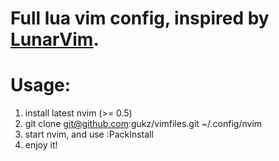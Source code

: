 # Full lua vim config, inspired by [LunarVim](https://github.com/ChristianChiarulli/LunarVim).

# Usage:
1. install latest nvim (>= 0.5)
2. git clone git@github.com:gukz/vimfiles.git ~/.config/nvim
3. start nvim, and use :PackInstall
4. enjoy it!

